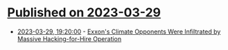 # [Published on 2023-03-29](index.md)

* [2023-03-29, 19:20:00](https://news.slashdot.org/story/23/03/29/178243/exxons-climate-opponents-were-infiltrated-by-massive-hacking-for-hire-operation?utm_source=rss1.0mainlinkanon&utm_medium=feed) - [Exxon's Climate Opponents Were Infiltrated by Massive Hacking-for-Hire Operation](https://news.slashdot.org/story/23/03/29/178243/exxons-climate-opponents-were-infiltrated-by-massive-hacking-for-hire-operation?utm_source=rss1.0mainlinkanon&utm_medium=feed)
